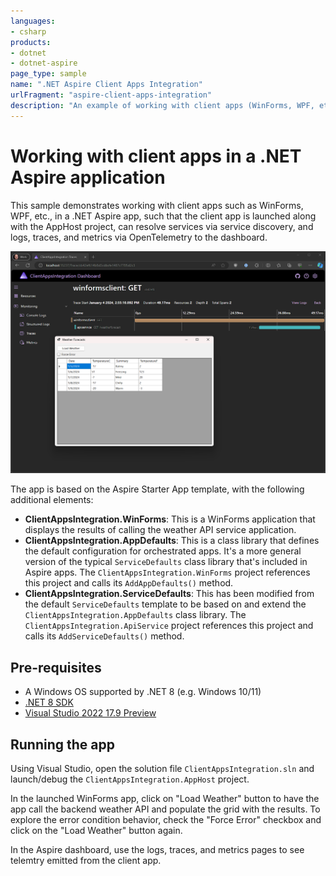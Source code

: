 ```yaml
---
languages:
- csharp
products:
- dotnet
- dotnet-aspire
page_type: sample
name: ".NET Aspire Client Apps Integration"
urlFragment: "aspire-client-apps-integration"
description: "An example of working with client apps (WinForms, WPF, etc.) in a .NET Aspire app."
---
```


# Working with client apps in a .NET Aspire application

This sample demonstrates working with client apps such as WinForms, WPF, etc., in a .NET Aspire app, such that the client app is launched along with the AppHost project, can resolve services via service discovery, and logs, traces, and metrics via OpenTelemetry to the dashboard.

![Screenshot of the WinForms app running and the Aspire dashboard behind it showing traces emitted from the client app.](./images/client-apps-dashboard-winforms.png)

The app is based on the Aspire Starter App template, with the following additional elements:

- **ClientAppsIntegration.WinForms**: This is a WinForms application that displays the results of calling the weather API service application.
- **ClientAppsIntegration.AppDefaults**: This is a class library that defines the default configuration for orchestrated apps. It's a more general version of the typical `ServiceDefaults` class library that's included in Aspire apps. The `ClientAppsIntegration.WinForms` project references this project and calls its `AddAppDefaults()` method.
- **ClientAppsIntegration.ServiceDefaults**: This has been modified from the default `ServiceDefaults` template to be based on and extend the `ClientAppsIntegration.AppDefaults` class library. The `ClientAppsIntegration.ApiService` project references this project and calls its `AddServiceDefaults()` method.

## Pre-requisites

- A Windows OS supported by .NET 8 (e.g. Windows 10/11)
- [.NET 8 SDK](https://dotnet.microsoft.com/download/dotnet/8.0)
- [Visual Studio 2022 17.9 Preview](https://visualstudio.microsoft.com/vs/preview/)

## Running the app

Using Visual Studio, open the solution file `ClientAppsIntegration.sln` and launch/debug the `ClientAppsIntegration.AppHost` project.

In the launched WinForms app, click on "Load Weather" button to have the app call the backend weather API and populate the grid with the results. To explore the error condition behavior, check the "Force Error" checkbox and click on the "Load Weather" button again.

In the Aspire dashboard, use the logs, traces, and metrics pages to see telemtry emitted from the client app.